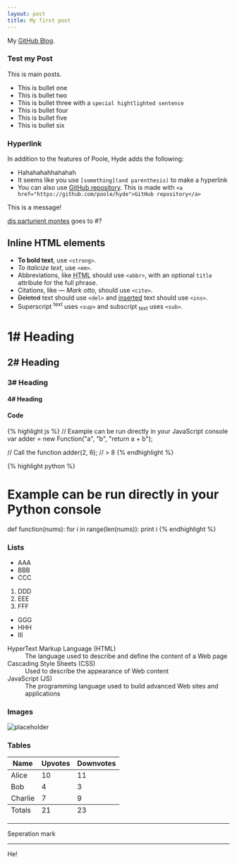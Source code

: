```yaml
---
layout: post
title: My first post
---
```


My [GitHub Blog](http://skyeyvapor.github.io).

### Test my Post

This is main posts.

* This is bullet one
* This is bullet two
* This is bullet three with a `special hightlighted sentence`
* This is bullet four
* This is bullet five
* This is bullet six

### Hyperlink

In addition to the features of Poole, Hyde adds the following:

* Hahahahahhahahah
* It seems like you use `[something](and parenthesis)` to make a hyperlink
* You can also use <a href="https://github.com/poole/hyde">GitHub repository</a>. This is made with `<a href="https://github.com/poole/hyde">GitHub repository</a>`

<div class="message">
  This is a message!
</div>

<a href="#">dis parturient montes</a> goes to #?

## Inline HTML elements
- **To bold text**, use `<strong>`.
- *To italicize text*, use `<em>`.
- Abbreviations, like <abbr title="HyperText Markup Langage">HTML</abbr> should use `<abbr>`, with an optional `title` attribute for the full phrase.
- Citations, like <cite>&mdash; Mark otto</cite>, should use `<cite>`.
- <del>Deleted</del> text should use `<del>` and <ins>inserted</ins> text should use `<ins>`.
- Superscript <sup>text</sup> uses `<sup>` and subscript <sub>text</sub> uses `<sub>`.

# 1# Heading

## 2# Heading

### 3# Heading

#### 4# Heading

#### Code
{% highlight js %}
// Example can be run directly in your JavaScript console
var adder = new Function("a", "b", "return a + b");

// Call the function
adder(2, 6);
// > 8
{% endhighlight %}

{% highlight python %}
# Example can be run directly in your Python console

def function(nums):
	for i in range(len(nums)):
		print i
{% endhighlight %}


### Lists
- AAA
- BBB
- CCC
1. DDD
2. EEE
3. FFF
* GGG
* HHH
* III

<dl>
  <dt>HyperText Markup Language (HTML)</dt>
  <dd>The language used to describe and define the content of a Web page</dd>

  <dt>Cascading Style Sheets (CSS)</dt>
  <dd>Used to describe the appearance of Web content</dd>

  <dt>JavaScript (JS)</dt>
  <dd>The programming language used to build advanced Web sites and applications</dd>
</dl>

### Images

![placeholder](http://placehold.it/200x200 "Small example image")

### Tables
<table>
  <thead>
    <tr>
      <th>Name</th>
      <th>Upvotes</th>
      <th>Downvotes</th>
    </tr>
  </thead>
  <tfoot>
    <tr>
      <td>Totals</td>
      <td>21</td>
      <td>23</td>
    </tr>
  </tfoot>
  <tbody>
    <tr>
      <td>Alice</td>
      <td>10</td>
      <td>11</td>
    </tr>
    <tr>
      <td>Bob</td>
      <td>4</td>
      <td>3</td>
    </tr>
    <tr>
      <td>Charlie</td>
      <td>7</td>
      <td>9</td>
    </tr>
  </tbody>
</table>

---
Seperation mark


-----
He!